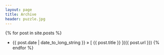 ```yaml
---
layout: page
title: Archive
header: puzzle.jpg
---
```


{% for post in site.posts %}
  * {{ post.date | date_to_long_string }} &raquo; [ {{ post.title }} ]({{ post.url }})
{% endfor %}